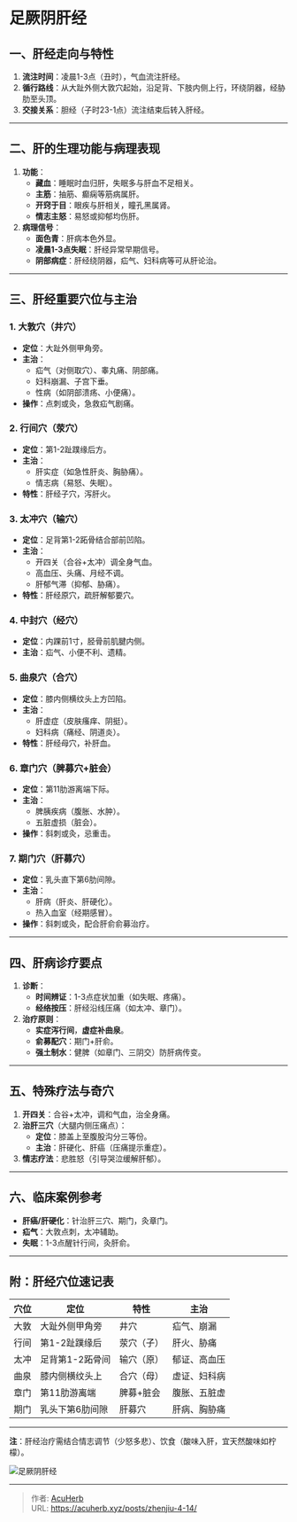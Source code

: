 # 足厥阴肝经


## **一、肝经走向与特性**
1. **流注时间**：凌晨1-3点（丑时），气血流注肝经。
2. **循行路线**：从大趾外侧大敦穴起始，沿足背、下肢内侧上行，环绕阴器，经胁肋至头顶。
3. **交接关系**：胆经（子时23-1点）流注结束后转入肝经。

---

## **二、肝的生理功能与病理表现**
1. **功能**：
   - **藏血**：睡眠时血归肝，失眠多与肝血不足相关。
   - **主筋**：抽筋、癫痫等筋病属肝。
   - **开窍于目**：眼疾与肝相关，瞳孔黑属肾。
   - **情志主怒**：易怒或抑郁均伤肝。
2. **病理信号**：
   - **面色青**：肝病本色外显。
   - **凌晨1-3点失眠**：肝经异常早期信号。
   - **阴部病症**：肝经绕阴器，疝气、妇科病等可从肝论治。

---

## **三、肝经重要穴位与主治**
### **1. 大敦穴（井穴）**
- **定位**：大趾外侧甲角旁。
- **主治**：
  - 疝气（对侧取穴）、睾丸痛、阴部痛。
  - 妇科崩漏、子宫下垂。
  - 性病（如阴部溃疡、小便痛）。
- **操作**：点刺或灸，急救疝气剧痛。

### **2. 行间穴（荥穴）**
- **定位**：第1-2趾蹼缘后方。
- **主治**：
  - 肝实症（如急性肝炎、胸胁痛）。
  - 情志病（易怒、失眠）。
- **特性**：肝经子穴，泻肝火。

### **3. 太冲穴（输穴）**
- **定位**：足背第1-2跖骨结合部前凹陷。
- **主治**：
  - 开四关（合谷+太冲）调全身气血。
  - 高血压、头痛、月经不调。
  - 肝郁气滞（抑郁、胁痛）。
- **特性**：肝经原穴，疏肝解郁要穴。

### **4. 中封穴（经穴）**
- **定位**：内踝前1寸，胫骨前肌腱内侧。
- **主治**：疝气、小便不利、遗精。

### **5. 曲泉穴（合穴）**
- **定位**：膝内侧横纹头上方凹陷。
- **主治**：
  - 肝虚症（皮肤瘙痒、阴挺）。
  - 妇科病（痛经、阴道炎）。
- **特性**：肝经母穴，补肝血。

### **6. 章门穴（脾募穴+脏会）**
- **定位**：第11肋游离端下际。
- **主治**：
  - 脾胰疾病（腹胀、水肿）。
  - 五脏虚损（脏会）。
- **操作**：斜刺或灸，忌重击。

### **7. 期门穴（肝募穴）**
- **定位**：乳头直下第6肋间隙。
- **主治**：
  - 肝病（肝炎、肝硬化）。
  - 热入血室（经期感冒）。
- **操作**：斜刺或灸，配合肝俞俞募治疗。

---

## **四、肝病诊疗要点**
1. **诊断**：
   - **时间辨证**：1-3点症状加重（如失眠、疼痛）。
   - **经络按压**：肝经沿线压痛（如太冲、章门）。
2. **治疗原则**：
   - **实症泻行间**，**虚症补曲泉**。
   - **俞募配穴**：期门+肝俞。
   - **强土制水**：健脾（如章门、三阴交）防肝病传变。

---

## **五、特殊疗法与奇穴**
1. **开四关**：合谷+太冲，调和气血，治全身痛。
2. **治肝三穴**（大腿内侧压痛点）：
   - **定位**：膝盖上至腹股沟分三等份。
   - **主治**：肝硬化、肝癌（压痛提示重症）。
3. **情志疗法**：悲胜怒（引导哭泣缓解肝郁）。

---

## **六、临床案例参考**
- **肝癌/肝硬化**：针治肝三穴、期门，灸章门。
- **疝气**：大敦点刺，太冲辅助。
- **失眠**：1-3点醒针行间，灸肝俞。

---

## **附：肝经穴位速记表**
| 穴位   | 定位                  | 特性       | 主治               |
|--------|-----------------------|------------|--------------------|
| 大敦   | 大趾外侧甲角旁        | 井穴       | 疝气、崩漏         |
| 行间   | 第1-2趾蹼缘后         | 荥穴（子） | 肝火、胁痛         |
| 太冲   | 足背第1-2跖骨间       | 输穴（原） | 郁证、高血压       |
| 曲泉   | 膝内侧横纹头上        | 合穴（母） | 虚证、妇科病       |
| 章门   | 第11肋游离端          | 脾募+脏会  | 腹胀、五脏虚       |
| 期门   | 乳头下第6肋间隙       | 肝募穴     | 肝病、胸胁痛       |

---

**注**：肝经治疗需结合情志调节（少怒多悲）、饮食（酸味入肝，宜天然酸味如柠檬）。

![足厥阴肝经](http://img.xingtan.one/i/2025/07/17/6878890348a2d.webp)

---

> 作者: [AcuHerb](https://acuherb.xyz)  
> URL: https://acuherb.xyz/posts/zhenjiu-4-14/  

